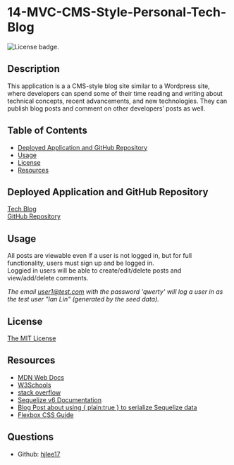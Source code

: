 # 14-MVC-CMS-Style-Personal-Tech-Blog
![License badge.](https://img.shields.io/badge/License-MIT-yellow.svg) 


## Description
This application is a a CMS-style blog site similar to a Wordpress site, where developers can spend some of their time reading and writing about technical concepts, recent advancements, and new technologies. They can publish blog posts and comment on other developers’ posts as well.  


## Table of Contents
- [Deployed Application and GitHub Repository](#deployed-application-and-github-repository)
- [Usage](#usage)
- [License](#license)
- [Resources](#resources)


## Deployed Application and GitHub Repository
[Tech Blog](https://dry-cliffs-36646-632c1ada6b75.herokuapp.com/)  
[GitHub Repository](https://github.com/hjlee17/14-mvc-cms-style-personal-tech-blog.git)


## Usage
All posts are viewable even if a user is not logged in, but for full functionality, users must sign up and be logged in.  
Loggied in users will be able to create/edit/delete posts and view/add/delete comments.

_The email user1@test.com with the password 'qwerty' will log a user in as the test user "Ian Lin" (generated by the seed data)._


## License
[The MIT License](https://opensource.org/licenses/MIT/)


## Resources
- [MDN Web Docs](developer.mozilla.org)  
- [W3Schools](www.w3schools.com/)  
- [stack overflow](stackoverflow.com/)  
- [Sequelize v6 Documentation](https://sequelize.org/docs/v6/)  
- [Blog Post about using { plain:true } to serialize Sequelize data](https://www.michaellapan.com/posts/sequelize-plain-true)  
- [Flexbox CSS Guide](https://css-tricks.com/snippets/css/a-guide-to-flexbox/)  


## Questions
- Github: [hjlee17](https://github.com/hjlee17)
